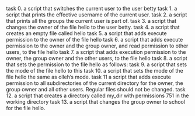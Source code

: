 task 0. a script that switches the current user to the user betty
task 1. a script that prints the effective username of the current user.
task 2. a script that prints all the groups the current user is part of.
task 3. a script that changes the owner of the file hello to the user betty.
task 4.  a script that creates an empty file called hello
task 5.  a script that adds execute permission to the owner of the file hello
task 6. a script that adds execute permission to the owner and the group owner, and read permission to other users, to the file hello
task 7. a script that adds execution permission to the owner, the group owner and the other users, to the file hello
task 8. a script that sets the permission to the file hello as follows:
task 9. a script that sets the mode of the file hello to this
task 10. a script that sets the mode of the file hello the same as olleh’s mode.
task 11  a script that adds execute permission to all subdirectories of the current directory for the owner, the group owner and all other users. Regular files should not be changed.
task 12.  a script that creates a directory called my_dir with permissions 751 in the working directory
task 13. a script that changes the group owner to school for the file hello.
